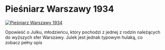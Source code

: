Pieśniarz Warszawy 1934 
=============
[![Pieśniarz Warszawy 1934 ](http://vidos.pl/images/player.gif)](http://vidos.pl/piesniarz-warszawy-1934)

 Opowieść o Julku, młodzieńcu, który pochodzi z jednej z rodzin należących do wyższych sfer Warszawy. Julek jest jednak typowym hulaką, co zobacz pełny opis
